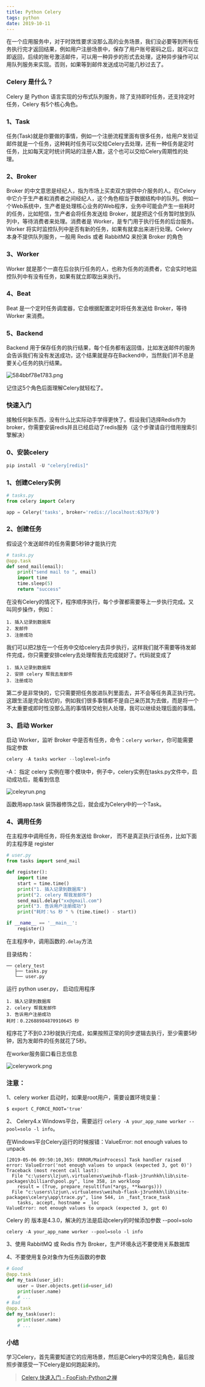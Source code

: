 ```yaml
---
title: Python Celery
tags: python
date: 2019-10-11
---
```


在一个应用服务中，对于时效性要求没那么高的业务场景，我们没必要等到所有任务执行完才返回结果，例如用户注册场景中，保存了用户账号密码之后，就可以立即返回，后续的账号激活邮件，可以用一种异步的形式去处理，这种异步操作可以用队列服务来实现。否则，如果等到邮件发送成功可能几秒过去了。

### Celery 是什么？

Celery 是 Python 语言实现的分布式队列服务，除了支持即时任务，还支持定时任务，Celery 有5个核心角色。

### 1、Task

任务(Task)就是你要做的事情，例如一个注册流程里面有很多任务，给用户发验证邮件就是一个任务，这种耗时任务可以交给Celery去处理，还有一种任务是定时任务，比如每天定时统计网站的注册人数，这个也可以交给Celery周期性的处理。

### 2、Broker

Broker 的中文意思是经纪人，指为市场上买卖双方提供中介服务的人。在Celery中它介于生产者和消费者之间经纪人，这个角色相当于数据结构中的队列。例如一个Web系统中，生产者是处理核心业务的Web程序，业务中可能会产生一些耗时的任务，比如短信，生产者会将任务发送给 Broker，就是把这个任务暂时放到队列中，等待消费者来处理。消费者是 Worker，是专门用于执行任务的后台服务。Worker 将实时监控队列中是否有新的任务，如果有就拿出来进行处理。Celery 本身不提供队列服务，一般用 Redis 或者 RabbitMQ 来扮演 Broker 的角色

### 3、Worker

Worker 就是那个一直在后台执行任务的人，也称为任务的消费者，它会实时地监控队列中有没有任务，如果有就立即取出来执行。

### 4、Beat

Beat 是一个定时任务调度器，它会根据配置定时将任务发送给 Broker，等待 Worker 来消费。

### 5、Backend

Backend 用于保存任务的执行结果，每个任务都有返回值，比如发送邮件的服务会告诉我们有没有发送成功，这个结果就是存在Backend中，当然我们并不总是要关心任务的执行结果。

![584bbf78e1783.png](python-celery/584bbf78e1783.png)

记住这5个角色后面理解Celery就轻松了。

### 快速入门

接触任何新东西，没有什么比实际动手学得更快了。假设我们选择Redis作为broker，你需要安装redis并且已经启动了redis服务（这个步骤请自行借用搜索引擎解决）

### 0、安装celery

```python
pip install -U "celery[redis]"
```

### 1、创建Celery实例

```python
# tasks.py
from celery import Celery

app = Celery('tasks', broker='redis://localhost:6379/0')
```

### 2、创建任务

假设这个发送邮件的任务需要5秒钟才能执行完

```python
# tasks.py
@app.task
def send_mail(email):
    print("send mail to ", email)
    import time
    time.sleep(5)
    return "success"
```

在没有Celery的情况下，程序顺序执行，每个步骤都需要等上一步执行完成。又叫同步操作，例如：

```
1. 插入记录到数据库
2. 发邮件
3. 注册成功
```

我们可以把2放在一个任务中交给celery去异步执行，这样我们就不需要等待发邮件完成，你只需要安排celery去处理帮我去完成就好了。代码就变成了

```
1. 插入记录到数据库
2. 安排 celery 帮我去发邮件
3. 注册成功
```

第二步是非常快的，它只需要把任务放进队列里面去，并不会等任务真正执行完。这跟生活是完全贴切的，例如我们很多事情都不是自己亲历其为去做，而是将一个不太重要或即时性没那么高的事情转交给别人处理，我可以继续处理后面的事情。

### 3、启动 Worker

启动 Worker，监听 Broker 中是否有任务，命令：`celery worker`，你可能需要指定参数

```python
celery -A tasks worker --loglevel=info
```

-A： 指定 celery 实例在哪个模块中，例子中，celery实例在tasks.py文件中，启动成功后，能看到信息

![celeyrun.png](python-celery/celeyrun.png)

函数用app.task 装饰器修饰之后，就会成为Celery中的一个Task。

### 4、调用任务

在主程序中调用任务，将任务发送给 Broker， 而不是真正执行该任务，比如下面的主程序是 register

```python
# user.py
from tasks import send_mail

def register():
    import time
    start = time.time()
    print("1. 插入记录到数据库")
    print("2. celery 帮我发邮件")
    send_mail.delay("xx@gmail.com")
    print("3. 告诉用户注册成功")
    print("耗时：%s 秒 " % (time.time() - start))

if __name__ == '__main__':
    register()
```

在主程序中，调用函数的`.delay`方法

目录结构：

```
── celery_test
   ├── tasks.py
   └── user.py
```

运行 python user.py， 启动应用程序

```
1. 插入记录到数据库
2. celery 帮我发邮件
3. 告诉用户注册成功
耗时：0.22688984870910645 秒 
```

程序花了不到0.23秒就执行完成，如果按照正常的同步逻辑去执行，至少需要5秒钟，因为发邮件的任务就花了5秒。

在worker服务窗口看日志信息

![celerywork.png](python-celery/celerywork.png)

### 注意：

1、celery worker 启动时，如果是root用户，需要设置环境变量：

```
$ export C_FORCE_ROOT='true'
```

2、 Celery4.x Windows平台，需要运行 `celery -A your_app_name worker --pool=solo -l info`。

在Windows平台Celery运行的时候报错：ValueError: not enough values to unpack

```
[2019-05-06 09:50:10,365: ERROR/MainProcess] Task handler raised error: ValueError('not enough values to unpack (expected 3, got 0)')
Traceback (most recent call last):
  File "c:\users\lzjun\.virtualenvs\weihub-flask-j3runhkh\lib\site-packages\billiard\pool.py", line 358, in workloop
    result = (True, prepare_result(fun(*args, **kwargs)))
  File "c:\users\lzjun\.virtualenvs\weihub-flask-j3runhkh\lib\site-packages\celery\app\trace.py", line 544, in _fast_trace_task
    tasks, accept, hostname = _loc
ValueError: not enough values to unpack (expected 3, got 0)
```

Celery 的 版本是4.3.0，解决的方法是启动celery的时候添加参数 --pool=solo

```
celery -A your_app_name worker --pool=solo -l info
```

3、使用 RabbitMQ 或 Redis 作为 Broker，生产环境永远不要使用关系数据库

4、不要使用复杂对象作为任务函数的参数

```python
# Good
@app.task
def my_task(user_id):
    user = User.objects.get(id=user_id)
    print(user.name)
    # ...
# Bad
@app.task
def my_task(user):
    print(user.name)
    # ...
```

### 小结

学习Celery，首先需要知道它的应用场景，然后是Celery中的常见角色，最后按照步骤感受一下Celery是如何跑起来的。

> [Celery 快速入门 - FooFish-Python之禅](https://foofish.net/celery-toturial1.html)

